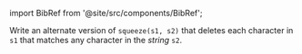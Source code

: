 import BibRef from '@site/src/components/BibRef';

Write an alternate version of `squeeze(s1, s2)` that deletes
each character in `s1` that matches any character in the *string* `s2`. <BibRef id='KR1988' pages='p. 48'></BibRef>
